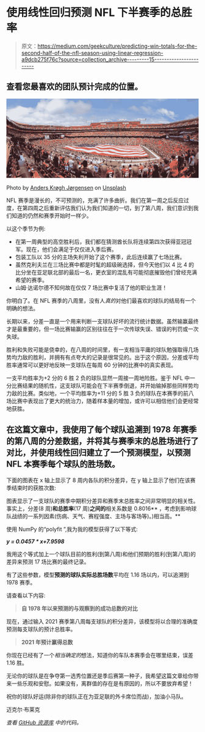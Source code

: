# 使用线性回归预测 NFL 下半赛季的总胜率

> 原文：<https://medium.com/geekculture/predicting-win-totals-for-the-second-half-of-the-nfl-season-using-linear-regression-a9dcb275f76c?source=collection_archive---------15----------------------->

## 查看您最喜欢的团队预计完成的位置。

![](img/5202f1a1b8be51c90dcb791f7319a686.png)

Photo by [Anders Krøgh Jørgensen](https://unsplash.com/@anders_kj1?utm_source=medium&utm_medium=referral) on [Unsplash](https://unsplash.com?utm_source=medium&utm_medium=referral)

NFL 赛季是漫长的，不可预测的，充满了许多曲折。我们在第一周之后反应过度，在第四周之后重新评估我们认为我们知道的一切，到了第八周，我们意识到我们知道的仍然和赛季开始时一样少。

以这个季节为例:

*   在第一周典型的高空胜利后，我们都在猜测酋长队将连续第四次获得亚冠冠军。现在，他们会满足于仅仅进入季后赛。
*   包装工队以 35 分的主场失利开始了这个赛季，此后连续赢了七场比赛。
*   虽然克利夫兰在三场比赛中都是时髦的超级碗选择，但今天他们以 4 比 4 的比分坐在亚足联北部的最后一名，更衣室的混乱有可能彻底摧毁他们曾经充满希望的赛季。
*   山姆·达诺尔德不知何故在仅仅 7 场比赛中复活了他的职业生涯！

你明白了。在 NFL 赛季的八周里，没有人*真的*对他们最喜欢的球队的结局有一个明确的想法。

长期以来，分差一直是一个用来判断一支球队好坏的流行统计数据。虽然输赢最终才是最重要的，但一场比赛输赢的区别往往在于一次传球失误、错误的判罚或一次失球。

胜利和失败可能是侥幸的，在八周的时间里，有一支相当平庸的球队勉强取得几场势均力敌的胜利，并拥有有点夸大的记录是很常见的。出于这个原因，分差或平均胜率通常可以更好地反映一支球队在每周 60 分钟的比赛中的真实表现。

一支平均胜率为+2 分的 6 胜 2 负的球队显然一周接一周地险胜。鉴于 NFL 中一分比赛结果的随机性，这支球队可能会在下半赛季倒退，并开始输掉那些同样势均力敌的比赛。类似地，一个平均胜率为+11 分的 5 胜 3 负的球队在本赛季的前八场比赛中表现出了更大的统治力，随着样本量的增加，或许可以相信他们会更经常地获胜。

## 在这篇文章中，我使用了每个球队追溯到 1978 年赛季的第八周的分差数据，并将其与赛季末的总胜场进行了对比，并使用线性回归建立了一个预测模型，以预测 NFL 本赛季每个球队的胜场数。

下面的图表在 x 轴上显示了 8 周内各队的积分差异，在 y 轴上显示了他们在该赛季结束时的获胜次数:

图表显示了一支球队的赛季中期积分差异和赛季末总胜率之间非常明显的相关性。事实上，分差(8 周)**和总胜率**(17 周)**之间的**相关系数是 0.8016** ，考虑到影响球队战绩的一系列因素(伤病、天气、赛程强度、主场与客场等)。)相当高。**

使用 NumPy 的“polyfit ”,我为我的模型获得了以下等式:

***y = 0.0457 * x+7.9598***

我用这个等式加上一个球队目前的胜利(到第八周)和他们预期的胜利(到第八周)的差异来预测 17 场比赛的最终记录。

有了这些参数，模型**预测的球队实际总胜场数**平均在 1.16 场以内，可以追溯到 1978 赛季。

请查看以下内容:

> **自 1978 年以来预测的与观察到的成功总数的对比**

现在，通过输入 2021 赛季第八周每支球队的积分差异，该模型将以合理的准确度预测每支球队的预计总胜率。

> **2021 年预计赢得总数**

你现在已经有了一个*相当确定的*想法，知道你的车队本赛季会在哪里结束，误差 1.16 胜。

无论你的球队是在争夺第一选秀位置还是季后赛第一种子，我希望这篇文章给你带来一些乐观和安慰。如果没有，离群值的存在是有原因的，所以不要放弃希望！

祝你的球队好运(除非你的球队正在为亚足联的外卡席位而战)，加油小马队。

迈克尔·布莱克

*查看* [*GitHub 资源库*](https://github.com/wmblack23/NFL_projections) *中的代码。*